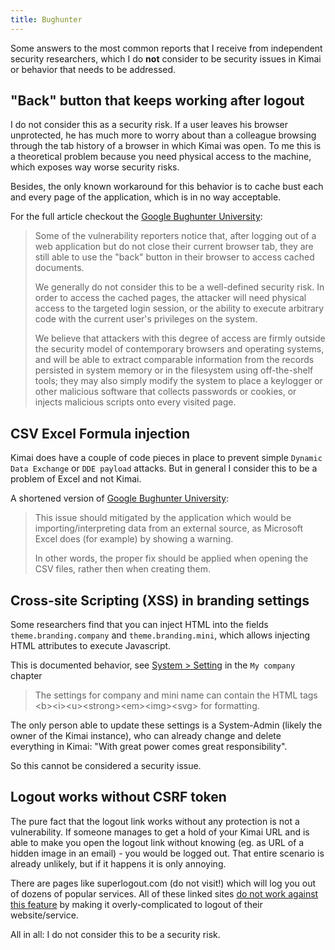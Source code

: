 ```yaml
---
title: Bughunter
---
```


Some answers to the most common reports that I receive from independent security researchers, which I do **not** consider 
to be security issues in Kimai or behavior that needs to be addressed.

## "Back" button that keeps working after logout

I do not consider this as a security risk. If a user leaves his browser unprotected, he has much more to worry about than a colleague
browsing through the tab history of a browser in which Kimai was open. To me this is a theoretical problem because you need 
physical access to the machine, which exposes way worse security risks. 

Besides, the only known workaround for this behavior is to cache bust each and every page of the application, which is in no way acceptable.

For the full article checkout the [Google Bughunter University](https://bughunters.google.com/learn/invalid-reports/web-platform/navigation/6057503504465920/content-in-cache-after-logout):

> Some of the vulnerability reporters notice that, after logging out of a web application but do not close their current browser tab, they are still able to use the "back" button in their browser to access cached documents. 
>
> We generally do not consider this to be a well-defined security risk. In order to access the cached pages, the attacker will need physical access to the targeted login session, or the ability to execute arbitrary code with the current user's privileges on the system.
>
> We believe that attackers with this degree of access are firmly outside the security model of contemporary browsers and operating systems, and will be able to extract comparable information from the records persisted in system memory or in the filesystem using off-the-shelf tools; they may also simply modify the system to place a keylogger or other malicious software that collects passwords or cookies, or injects malicious scripts onto every visited page.

## CSV Excel Formula injection

Kimai does have a couple of code pieces in place to prevent simple `Dynamic Data Exchange` or `DDE payload` attacks. 
But in general I consider this to be a problem of Excel and not Kimai.

A shortened version of [Google Bughunter University](https://bughunters.google.com/learn/invalid-reports/google-products/4965108570390528/csv-formula-injection):

> This issue should mitigated by the application which would be importing/interpreting data from an external source, as Microsoft Excel does (for example) by showing a warning. 
> 
> In other words, the proper fix should be applied when opening the CSV files, rather then when creating them.

## Cross-site Scripting (XSS) in branding settings

Some researchers find that you can inject HTML into the fields `theme.branding.company` and `theme.branding.mini`, 
which allows injecting HTML attributes to execute Javascript. 

This is documented behavior, see [System > Setting](https://www.kimai.org/documentation/configurations.html) in the `My company` chapter

> The settings for company and mini name can contain the HTML tags &lt;b>&lt;i>&lt;u>&lt;strong>&lt;em>&lt;img>&lt;svg> for formatting.

The only person able to update these settings is a System-Admin (likely the owner of the Kimai instance), 
who can already change and delete everything in Kimai: "With great power comes great responsibility".

So this cannot be considered a security issue.

## Logout works without CSRF token

The pure fact that the logout link works without any protection is not a vulnerability.
If someone manages to get a hold of your Kimai URL and is able to make you open the logout link without knowing (eg. as URL of a hidden image in an email) - you would be logged out.
That entire scenario is already unlikely, but if it happens it is only annoying.

There are pages like superlogout.com (do not visit!) which will log you out of dozens of popular services.
All of these linked sites [do not work against this feature](https://bughunters.google.com/learn/invalid-reports/web-platform/csrf-clickjacking/5072689380982784) by making it overly-complicated to logout of their website/service.

All in all: I do not consider this to be a security risk.
